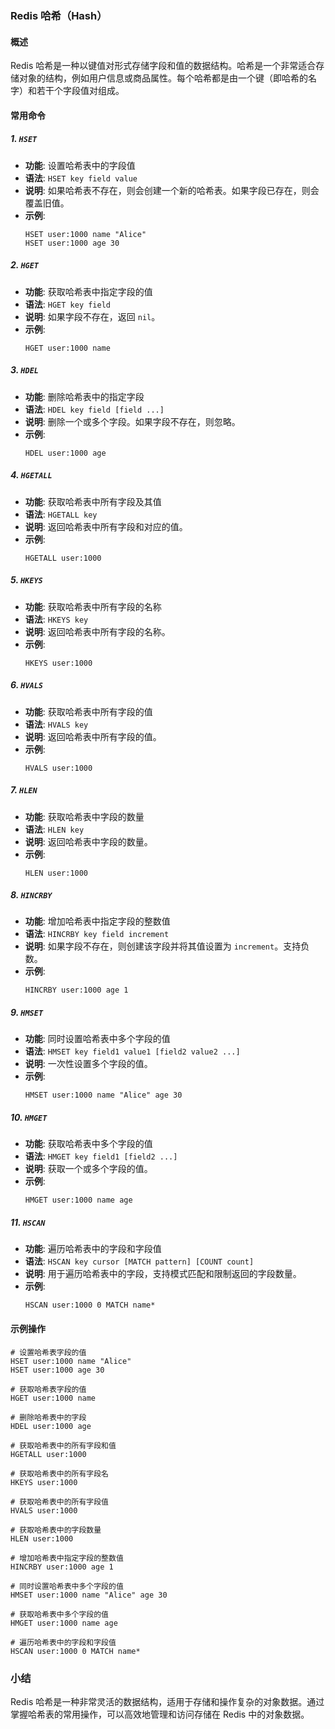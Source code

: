 ### Redis 哈希（Hash）

#### 概述

Redis 哈希是一种以键值对形式存储字段和值的数据结构。哈希是一个非常适合存储对象的结构，例如用户信息或商品属性。每个哈希都是由一个键（即哈希的名字）和若干个字段值对组成。

#### 常用命令

##### 1. **`HSET`**

- **功能**: 设置哈希表中的字段值
- **语法**: `HSET key field value`
- **说明**: 如果哈希表不存在，则会创建一个新的哈希表。如果字段已存在，则会覆盖旧值。
- **示例**:
  ```plaintext
  HSET user:1000 name "Alice"
  HSET user:1000 age 30
  ```

##### 2. **`HGET`**

- **功能**: 获取哈希表中指定字段的值
- **语法**: `HGET key field`
- **说明**: 如果字段不存在，返回 `nil`。
- **示例**:
  ```plaintext
  HGET user:1000 name
  ```

##### 3. **`HDEL`**

- **功能**: 删除哈希表中的指定字段
- **语法**: `HDEL key field [field ...]`
- **说明**: 删除一个或多个字段。如果字段不存在，则忽略。
- **示例**:
  ```plaintext
  HDEL user:1000 age
  ```

##### 4. **`HGETALL`**

- **功能**: 获取哈希表中所有字段及其值
- **语法**: `HGETALL key`
- **说明**: 返回哈希表中所有字段和对应的值。
- **示例**:
  ```plaintext
  HGETALL user:1000
  ```

##### 5. **`HKEYS`**

- **功能**: 获取哈希表中所有字段的名称
- **语法**: `HKEYS key`
- **说明**: 返回哈希表中所有字段的名称。
- **示例**:
  ```plaintext
  HKEYS user:1000
  ```

##### 6. **`HVALS`**

- **功能**: 获取哈希表中所有字段的值
- **语法**: `HVALS key`
- **说明**: 返回哈希表中所有字段的值。
- **示例**:
  ```plaintext
  HVALS user:1000
  ```

##### 7. **`HLEN`**

- **功能**: 获取哈希表中字段的数量
- **语法**: `HLEN key`
- **说明**: 返回哈希表中字段的数量。
- **示例**:
  ```plaintext
  HLEN user:1000
  ```

##### 8. **`HINCRBY`**

- **功能**: 增加哈希表中指定字段的整数值
- **语法**: `HINCRBY key field increment`
- **说明**: 如果字段不存在，则创建该字段并将其值设置为 `increment`。支持负数。
- **示例**:
  ```plaintext
  HINCRBY user:1000 age 1
  ```

##### 9. **`HMSET`**

- **功能**: 同时设置哈希表中多个字段的值
- **语法**: `HMSET key field1 value1 [field2 value2 ...]`
- **说明**: 一次性设置多个字段的值。
- **示例**:
  ```plaintext
  HMSET user:1000 name "Alice" age 30
  ```

##### 10. **`HMGET`**

- **功能**: 获取哈希表中多个字段的值
- **语法**: `HMGET key field1 [field2 ...]`
- **说明**: 获取一个或多个字段的值。
- **示例**:
  ```plaintext
  HMGET user:1000 name age
  ```

##### 11. **`HSCAN`**

- **功能**: 遍历哈希表中的字段和字段值
- **语法**: `HSCAN key cursor [MATCH pattern] [COUNT count]`
- **说明**: 用于遍历哈希表中的字段，支持模式匹配和限制返回的字段数量。
- **示例**:
  ```plaintext
  HSCAN user:1000 0 MATCH name*
  ```

#### 示例操作

```plaintext
# 设置哈希表字段的值
HSET user:1000 name "Alice"
HSET user:1000 age 30

# 获取哈希表字段的值
HGET user:1000 name

# 删除哈希表中的字段
HDEL user:1000 age

# 获取哈希表中的所有字段和值
HGETALL user:1000

# 获取哈希表中的所有字段名
HKEYS user:1000

# 获取哈希表中的所有字段值
HVALS user:1000

# 获取哈希表中的字段数量
HLEN user:1000

# 增加哈希表中指定字段的整数值
HINCRBY user:1000 age 1

# 同时设置哈希表中多个字段的值
HMSET user:1000 name "Alice" age 30

# 获取哈希表中多个字段的值
HMGET user:1000 name age

# 遍历哈希表中的字段和字段值
HSCAN user:1000 0 MATCH name*
```

### 小结

Redis 哈希是一种非常灵活的数据结构，适用于存储和操作复杂的对象数据。通过掌握哈希表的常用操作，可以高效地管理和访问存储在 Redis 中的对象数据。